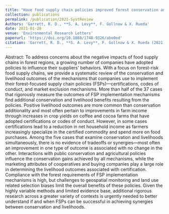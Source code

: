 ```yaml
---
title: "Have food supply chain policies improved forest conservation and rural livelihoods? A systematic review"
collection: publications
permalink: /publication/2021-SystReview
Authors: 'Garrett, R. D., **S. A. Levy**, F. Gollnow & X. Rueda'
date: 2021-01-28
venue: 'Environmental Research Letters'
paperurl: 'https://doi.org/10.1088/1748-9326/abe0ed'
citation: 'Garrett, R. D., **S. A. Levy**, F. Gollnow & X. Rueda (2021). &quot;Have food supply chain policies improved forest conservation and rural livelihoods? A systematic review.&quot; <i>Environmental Research Letters</i>. 16.'
---
```

Abstract: To address concerns about the negative impacts of food supply chains in forest regions, a growing number of companies have adopted policies to influence their suppliers' behaviors. With a focus on forest-risk food supply chains, we provide a systematic review of the conservation and livelihood outcomes of the mechanisms that companies use to implement their forest-focused supply chain policies (FSPs)—certifications, codes of conduct, and market exclusion mechanisms. More than half of the 37 cases that rigorously measure the outcomes of FSP implementation mechanisms find additional conservation and livelihood benefits resulting from the policies. Positive livelihood outcomes are more common than conservation additionality and most often pertain to improvements in farm income through increases in crop yields on coffee and cocoa farms that have adopted certifications or codes of conduct. However, in some cases certifications lead to a reduction in net household income as farmers increasingly specialize in the certified commodity and spend more on food purchases. Among the five cases that examine conservation and livelihoods simultaneously, there is no evidence of tradeoffs or synergies—most often an improvement in one type of outcome is associated with no change in the other. Interactions with public conservation and agricultural policies influence the conservation gains achieved by all mechanisms, while the marketing attributes of cooperatives and buying companies play a large role in determining the livelihood outcomes associated with certification. Compliance with the forest requirements of FSP implementation mechanisms is high, but challenges to geospatial monitoring and land use related selection biases limit the overall benefits of these policies. Given the highly variable methods and limited evidence base, additional rigorous research across a greater variety of contexts is urgently needed to better understand if and when FSPs can be successful in achieving synergies between conservation and livelihoods.
